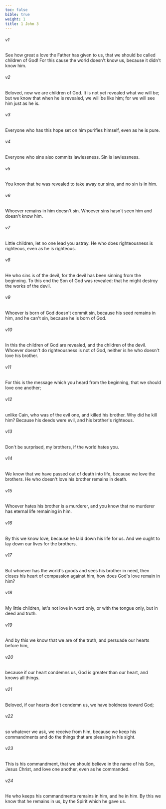 ```yaml
---
toc: false
bible: true
weight: 1
title: 1 John 3
---
```




###### v1 
See how great a love the Father has given to us, that we should be called children of God! For this cause the world doesn't know us, because it didn't know him. 

###### v2 
Beloved, now we are children of God. It is not yet revealed what we will be; but we know that when he is revealed, we will be like him; for we will see him just as he is. 

###### v3 
Everyone who has this hope set on him purifies himself, even as he is pure. 

###### v4 
Everyone who sins also commits lawlessness. Sin is lawlessness. 

###### v5 
You know that he was revealed to take away our sins, and no sin is in him. 

###### v6 
Whoever remains in him doesn't sin. Whoever sins hasn't seen him and doesn't know him. 

###### v7 
Little children, let no one lead you astray. He who does righteousness is righteous, even as he is righteous. 

###### v8 
He who sins is of the devil, for the devil has been sinning from the beginning. To this end the Son of God was revealed: that he might destroy the works of the devil. 

###### v9 
Whoever is born of God doesn't commit sin, because his seed remains in him, and he can't sin, because he is born of God. 

###### v10 
In this the children of God are revealed, and the children of the devil. Whoever doesn't do righteousness is not of God, neither is he who doesn't love his brother. 

###### v11 
For this is the message which you heard from the beginning, that we should love one another; 

###### v12 
unlike Cain, who was of the evil one, and killed his brother. Why did he kill him? Because his deeds were evil, and his brother's righteous. 

###### v13 
Don't be surprised, my brothers, if the world hates you. 

###### v14 
We know that we have passed out of death into life, because we love the brothers. He who doesn't love his brother remains in death. 

###### v15 
Whoever hates his brother is a murderer, and you know that no murderer has eternal life remaining in him. 

###### v16 
By this we know love, because he laid down his life for us. And we ought to lay down our lives for the brothers. 

###### v17 
But whoever has the world's goods and sees his brother in need, then closes his heart of compassion against him, how does God's love remain in him? 

###### v18 
My little children, let's not love in word only, or with the tongue only, but in deed and truth. 

###### v19 
And by this we know that we are of the truth, and persuade our hearts before him, 

###### v20 
because if our heart condemns us, God is greater than our heart, and knows all things. 

###### v21 
Beloved, if our hearts don't condemn us, we have boldness toward God; 

###### v22 
so whatever we ask, we receive from him, because we keep his commandments and do the things that are pleasing in his sight. 

###### v23 
This is his commandment, that we should believe in the name of his Son, Jesus Christ, and love one another, even as he commanded. 

###### v24 
He who keeps his commandments remains in him, and he in him. By this we know that he remains in us, by the Spirit which he gave us.
